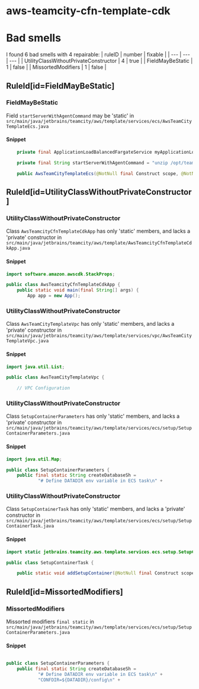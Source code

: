 # aws-teamcity-cfn-template-cdk 
 
# Bad smells
I found 6 bad smells with 4 repairable:
| ruleID | number | fixable |
| --- | --- | --- |
| UtilityClassWithoutPrivateConstructor | 4 | true |
| FieldMayBeStatic | 1 | false |
| MissortedModifiers | 1 | false |
## RuleId[id=FieldMayBeStatic]
### FieldMayBeStatic
Field `startServerWithAgentCommand` may be 'static'
in `src/main/java/jetbrains/teamcity/aws/template/services/ecs/AwsTeamCityTemplateEcs.java`
#### Snippet
```java
    private final ApplicationLoadBalancedFargateService myApplicationLoadBalancedFargateService;

    private final String startServerWithAgentCommand = "unzip /opt/teamcity/webapps/ROOT/update/buildAgent.zip -d /opt/teamcity/buildAgent; mv /opt/teamcity/buildAgent/conf/buildAgent.dist.properties /opt/teamcity/buildAgent/conf/buildAgent.properties; /opt/teamcity/bin/runAll.sh start; while ! tail -f /opt/teamcity/logs/teamcity-server.log ; do sleep 1 ; done";

    public AwsTeamCityTemplateEcs(@NotNull final Construct scope, @NotNull final Vpc vpc, @NotNull final AwsTeamCityTemplateEfs teamcityTemplateEfs) {
```

## RuleId[id=UtilityClassWithoutPrivateConstructor]
### UtilityClassWithoutPrivateConstructor
Class `AwsTeamcityCfnTemplateCdkApp` has only 'static' members, and lacks a 'private' constructor
in `src/main/java/jetbrains/teamcity/aws/template/AwsTeamcityCfnTemplateCdkApp.java`
#### Snippet
```java
import software.amazon.awscdk.StackProps;

public class AwsTeamcityCfnTemplateCdkApp {
    public static void main(final String[] args) {
        App app = new App();
```

### UtilityClassWithoutPrivateConstructor
Class `AwsTeamCityTemplateVpc` has only 'static' members, and lacks a 'private' constructor
in `src/main/java/jetbrains/teamcity/aws/template/services/vpc/AwsTeamCityTemplateVpc.java`
#### Snippet
```java
import java.util.List;

public class AwsTeamCityTemplateVpc {

    // VPC Configuration
```

### UtilityClassWithoutPrivateConstructor
Class `SetupContainerParameters` has only 'static' members, and lacks a 'private' constructor
in `src/main/java/jetbrains/teamcity/aws/template/services/ecs/setup/SetupContainerParameters.java`
#### Snippet
```java
import java.util.Map;

public class SetupContainerParameters {
    public final static String createDatabaseSh =
            "# Define DATADIR env variable in ECS task\n" +
```

### UtilityClassWithoutPrivateConstructor
Class `SetupContainerTask` has only 'static' members, and lacks a 'private' constructor
in `src/main/java/jetbrains/teamcity/aws/template/services/ecs/setup/SetupContainerTask.java`
#### Snippet
```java
import static jetbrains.teamcity.aws.template.services.ecs.setup.SetupContainerParameters.createDatabaseSh;

public class SetupContainerTask {

    public static void addSetupContainer(@NotNull final Construct scope,
```

## RuleId[id=MissortedModifiers]
### MissortedModifiers
Missorted modifiers `final static`
in `src/main/java/jetbrains/teamcity/aws/template/services/ecs/setup/SetupContainerParameters.java`
#### Snippet
```java

public class SetupContainerParameters {
    public final static String createDatabaseSh =
            "# Define DATADIR env variable in ECS task\n" +
            "CONFDIR=${DATADIR}/config\n" +
```


